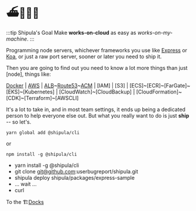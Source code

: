 # ⛴🧛🏻‍♂️

:::tip Shipula's Goal
Make **works-on-cloud** as easy as _works-on-my-machine_.
:::

Programming node servers, whichever frameworks you use like [Express](https://expressjs.com/) or [Koa](https://koajs.com/), or just a raw port server, sooner or later you need to ship it.

Then you are going to find out you need to know a lot more things than just [node], things like:

[Docker](http://docker.com)
| [AWS](http://aws.amazon.com)
| [ALB](https://docs.aws.amazon.com/elasticloadbalancing/latest/application/introduction.html)~[Route53](https://docs.aws.amazon.com/Route53/latest/DeveloperGuide/Welcome.html)~[ACM](https://docs.aws.amazon.com/acm/latest/userguide/acm-overview.html)
| [IAM]
| [S3]
| [ECS]~[ECR]~[FarGate]~[EKS]~[Kubernetes]
| [CloudWatch]~[CloudBackup]
| [CloudFormation]~[CDK]~[Terraform]~[AWSCLI]

It's a lot to take in, and in most team settings, it ends up being a dedicated person to help everyone else out.
But what you really want to do is just **ship** -- so let's.

```shell
yarn global add @shipula/cli
```

or

```shell
npm install -g @shipula/cli
```

- yarn install -g @shipula/cli
- git clone git@github.com:userbugreport/shipula.git
- shipula deploy shipula/packages/express-sample
- ... wait ...
- curl

To the 🏗[Docks](https://userbugreport.github.io/shipula/docs/)
